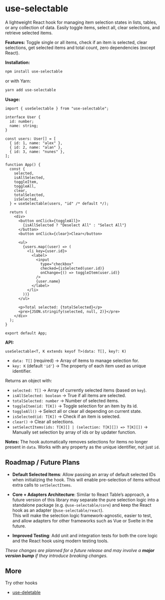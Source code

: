 # use-selectable

A lightweight React hook for managing item selection states in lists, tables, or any collection of data. Easily toggle items, select all, clear selections, and retrieve selected items.

**Features:** Toggle single or all items, check if an item is selected, clear selections, get selected items and total count, zero dependencies (except React).

**Installation:**

```bash
npm install use-selectable
```

or with Yarn:

```bash
yarn add use-selectable
```

**Usage:**

```tsx
import { useSelectable } from "use-selectable";

interface User {
  id: number;
  name: string;
}

const users: User[] = [
  { id: 1, name: "alex" },
  { id: 2, name: "alan" },
  { id: 3, name: "nunes" },
];

function App() {
  const {
    selected,
    isAllSelected,
    toggleItem,
    toggleAll,
    clear,
    totalSelected,
    isSelected,
  } = useSelectable(users, "id" /* default */);

  return (
    <div>
      <button onClick={toggleAll}>
        {isAllSelected ? "Deselect All" : "Select All"}
      </button>
      <button onClick={clear}>Clear</button>

      <ul>
        {users.map((user) => (
          <li key={user.id}>
            <label>
              <input
                type="checkbox"
                checked={isSelected(user.id)}
                onChange={() => toggleItem(user.id)}
              />
              {user.name}
            </label>
          </li>
        ))}
      </ul>

      <p>Total selected: {totalSelected}</p>
      <pre>{JSON.stringify(selected, null, 2)}</pre>
    </div>
  );
}

export default App;
```

**API:**

`useSelectable<T, K extends keyof T>(data: T[], key?: K)`

- `data: T[]` (required) → Array of items to manage selection for.
- `key: K` (default `'id'`) → The property of each item used as unique identifier.

Returns an object with:

- `selected: T[]` → Array of currently selected items (based on `key`).
- `isAllSelected: boolean` → True if all items are selected.
- `totalSelected: number` → Number of selected items.
- `toggleItem(id: T[K])` → Toggle selection for an item by its id.
- `toggleAll()` → Select all or clear all depending on current state.
- `isSelected(id: T[K])` → Check if an item is selected.
- `clear()` → Clear all selections.
- `setSelectItems(ids: T[K][] | (selection: T[K][]) => T[K][])` → Manually set selection by array of ids or by updater function.

**Notes:** The hook automatically removes selections for items no longer present in `data`. Works with any property as the unique identifier, not just `id`.

## Roadmap / Future Plans

- **Default Selected Items**: Allow passing an array of default selected IDs when initializing the hook. This will enable pre-selection of items without extra calls to `setSelectItems`.

- **Core + Adapters Architecture**: Similar to React Table’s approach, a future version of this library may separate the pure selection logic into a standalone package (e.g. `@use-selectable/core`) and keep the React hook as an adapter (`@use-selectable/react`).  
  This will make the selection logic framework-agnostic, easier to test, and allow adapters for other frameworks such as Vue or Svelte in the future.

- **Improved Testing**: Add unit and integration tests for both the core logic and the React hook using modern testing tools.

*These changes are planned for a future release and may involve a **major version bump** if they introduce breaking changes.*

## More

Try other hooks

* [use-deletable](https://github.com/alexalannunes/use-deletable)